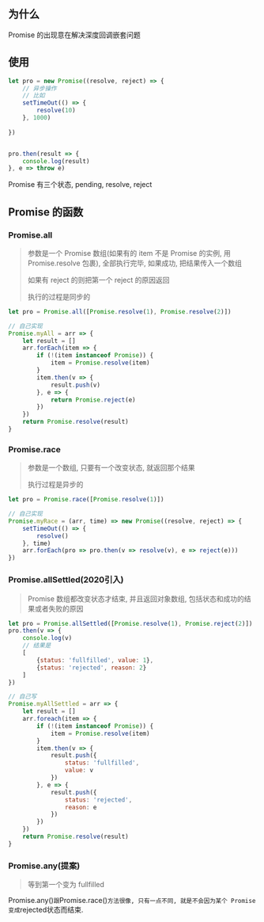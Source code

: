 ## 为什么

Promise 的出现意在解决深度回调嵌套问题

## 使用

```js
let pro = new Promise((resolve, reject) => {
    // 异步操作
    // 比如
    setTimeOut(() => {
        resolve(10)
    }, 1000)
    
})


pro.then(result => {
    console.log(result)
}, e => throw e)
```

Promise 有三个状态, pending, resolve, reject



## Promise 的函数

### Promise.all

> 参数是一个 Promise 数组(如果有的 item 不是 Promise 的实例, 用 Promise.resolve 包裹), 全部执行完毕, 如果成功, 把结果传入一个数组
>
> 如果有 reject 的则把第一个 reject 的原因返回
>
> 执行的过程是同步的

```js
let pro = Promise.all([Promise.resolve(1), Promise.resolve(2)])

// 自己实现
Promise.myAll = arr => {
    let result = []
    arr.forEach(item => {
        if (!(item instanceof Promise)) {
            item = Promise.resolve(item)
        }
        item.then(v => {
        	result.push(v)
    	}, e => {
            return Promise.reject(e)
        })
    })
    return Promise.resolve(result)
}
```

### Promise.race

> 参数是一个数组, 只要有一个改变状态, 就返回那个结果
>
> 执行过程是异步的

```js
let pro = Promise.race([Promise.resolve(1)])

// 自己实现
Promise.myRace = (arr, time) => new Promise((resolve, reject) => {
    setTimeOut(() => {
        resolve()
    }, time)
    arr.forEach(pro => pro.then(v => resolve(v), e => reject(e)))
})
```

### Promise.allSettled(2020引入)

> Promise 数组都改变状态才结束, 并且返回对象数组, 包括状态和成功的结果或者失败的原因

```js
let pro = Promise.allSettled([Promise.resolve(1), Promise.reject(2)])
pro.then(v => {
    console.log(v)
    // 结果是
    [
        {status: 'fullfilled', value: 1},
        {status: 'rejected', reason: 2}
    ]
})

// 自己写
Promise.myAllSettled = arr => {
    let result = []
    arr.foreach(item => {
        if (!(item instanceof Promise)) {
            item = Promise.resolve(item)
        }
        item.then(v => {
            result.push({
                status: 'fullfilled',
                value: v
            })
        }, e => {
            result.push({
                status: 'rejected',
                reason: e
            })
        })
    })
    return Promise.resolve(result)
}
```

### Promise.any(提案)

> 等到第一个变为 fullfilled

Promise.any()`跟`Promise.race()`方法很像, 只有一点不同, 就是不会因为某个 Promise 变成`rejected状态而结束.

